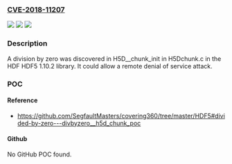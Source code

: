 ### [CVE-2018-11207](https://cve.mitre.org/cgi-bin/cvename.cgi?name=CVE-2018-11207)
![](https://img.shields.io/static/v1?label=Product&message=n%2Fa&color=blue)
![](https://img.shields.io/static/v1?label=Version&message=n%2Fa&color=blue)
![](https://img.shields.io/static/v1?label=Vulnerability&message=n%2Fa&color=brighgreen)

### Description

A division by zero was discovered in H5D__chunk_init in H5Dchunk.c in the HDF HDF5 1.10.2 library. It could allow a remote denial of service attack.

### POC

#### Reference
- https://github.com/SegfaultMasters/covering360/tree/master/HDF5#divided-by-zero---divbyzero__h5d_chunk_poc

#### Github
No GitHub POC found.

